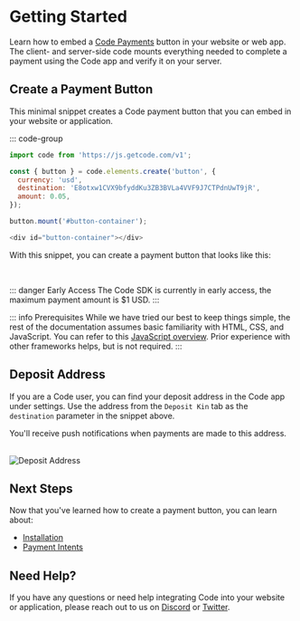 # Getting Started

Learn how to embed a [Code Payments](https://www.codepayments.org/) button in your website or web app. The client- and server-side code mounts everything needed to complete a payment using the Code app and verify it on your server.

## Create a Payment Button

This minimal snippet creates a Code payment button that you can embed in your website or application.

::: code-group

```js [js]
import code from 'https://js.getcode.com/v1';

const { button } = code.elements.create('button', {
  currency: 'usd',
  destination: 'E8otxw1CVX9bfyddKu3ZB3BVLa4VVF9J7CTPdnUwT9jR',
  amount: 0.05,
});

button.mount('#button-container');
```

```js [html]
<div id="button-container"></div>
```

With this snippet, you can create a payment button that looks like this:

<div id="button-container"></div>

<br>

::: danger Early Access
The Code SDK is currently in early access, the maximum payment amount is $1 USD.
:::

::: info Prerequisites
While we have tried our best to keep things simple, the rest of the documentation assumes basic familiarity with HTML, CSS, and JavaScript. You can refer to this [JavaScript overview](https://developer.mozilla.org/en-US/docs/Web/JavaScript/Language_overview). Prior experience with other frameworks helps, but is not required.
:::

## Deposit Address

If you are a Code user, you can find your deposit address in the Code app under settings. Use the address from the `Deposit Kin` tab as the `destination` parameter in the snippet above. 

You'll receive push notifications when payments are made to this address.

<br>

<img src="/deposit-address.png" alt="Deposit Address">


## Next Steps

Now that you've learned how to create a payment button, you can learn about:

* [Installation](./installation)
* [Payment Intents](../intents/introduction)

## Need Help?

If you have any questions or need help integrating Code into your website or application, please reach out to us on [Discord](https://discord.gg/DunN9aNS) or [Twitter](https://twitter.com/getcode).
